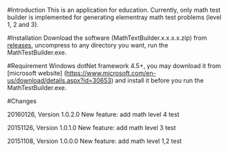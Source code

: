 #Introduction
This is an application for education. Currently, only math test builder is implemented for generating elementray math test problems (level 1, 2 and 3).

#Installation
Download the software (MathTextBuilder.x.x.x.x.zip) from [releases](https://github.com/shengqh/education/releases), uncompress to any directory you want, run the MathTestBuilder.exe.

#Requirement
Windows dotNet framework 4.5+, you may download it from [microsoft website] (https://www.microsoft.com/en-us/download/details.aspx?id=30653) and install it before you run the MathTestBuilder.exe.

<a name="Changes"/>
#Changes

20160126, Version 1.0.2.0
New feature: add math level 4 test

20151126, Version 1.0.1.0
New feature: add math level 3 test

20151108, Version 1.0.0.0
New feature: add math level 1,2 test
